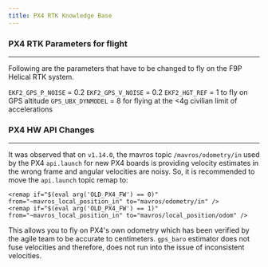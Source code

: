 ```yaml
---
title: PX4 RTK Knowledge Base
---
```


### PX4 RTK Parameters for flight
---

Following are the parameters that have to be changed to fly on the F9P Helical RTK system.

`EKF2_GPS_P_NOISE` = 0.2
`EKF2_GPS_V_NOISE` = 0.2
`EKF2_HGT_REF` = 1 to fly on GPS altitude
`GPS_UBX_DYNMODEL` = 8 for flying at the <4g civilian limit of accelerations

### PX4 HW API Changes
---

It was observed that on `v1.14.0`, the mavros topic `/mavros/odometry/in` used by the PX4 `api.launch` for new PX4 boards is providing velocity estimates in the wrong frame and angular velocities are noisy. So, it is recommended to move the `api.launch` topic remap to: 

```
<remap if="$(eval arg('OLD_PX4_FW') == 0)" from="~mavros_local_position_in" to="mavros/odometry/in" />
<remap if="$(eval arg('OLD_PX4_FW') == 1)" from="~mavros_local_position_in" to="mavros/local_position/odom" />
```

This allows you to fly on PX4's own odometry which has been verified by the agile team to be accurate to centimeters. `gps_baro` estimator does not fuse velocities and therefore, does not run into the issue of inconsistent velocities.

